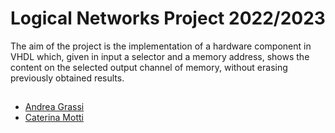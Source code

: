 # Logical Networks Project 2022/2023

The aim of the project is the implementation of a hardware component in VHDL which, given in
input a selector and a memory address, shows the content on the selected output channel
of memory, without erasing previously obtained results.

## 
* [Andrea Grassi](https://github.com/Fozyhh)
* [Caterina Motti](https://github.com/mttcrn)
